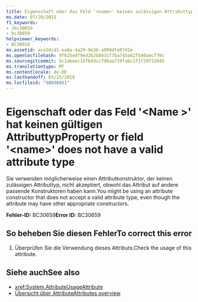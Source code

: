 ```yaml
---
title: Eigenschaft oder das Feld '<name>' keinen zulässigen Attributtyp
ms.date: 07/20/2015
f1_keywords:
- vbc30659
- bc30659
helpviewer_keywords:
- BC30659
ms.assetid: aca34cd1-ea8a-4a29-9e36-a999dfe0742e
ms.openlocfilehash: 9f61544f9ed262b8431f7ba745a62f540a4cf70c
ms.sourcegitcommit: 5c1abeec15fbddcc7dbaa729fabc1f1f29f12045
ms.translationtype: MT
ms.contentlocale: de-DE
ms.lasthandoff: 03/15/2019
ms.locfileid: "58038951"
---
```

# <a name="property-or-field-name-does-not-have-a-valid-attribute-type"></a><span data-ttu-id="61829-102">Eigenschaft oder das Feld '\<Name >' hat keinen gültigen Attributtyp</span><span class="sxs-lookup"><span data-stu-id="61829-102">Property or field '\<name>' does not have a valid attribute type</span></span>
<span data-ttu-id="61829-103">Sie verwenden möglicherweise einen Attributkonstruktor, der keinen zulässigen Attributtyp, nicht akzeptiert, obwohl das Attribut auf andere passende Konstruktoren haben kann.</span><span class="sxs-lookup"><span data-stu-id="61829-103">You might be using an attribute constructor that does not accept a valid attribute type, even though the attribute may have other appropriate constructors.</span></span>  
  
 <span data-ttu-id="61829-104">**Fehler-ID:** BC30659</span><span class="sxs-lookup"><span data-stu-id="61829-104">**Error ID:** BC30659</span></span>  
  
## <a name="to-correct-this-error"></a><span data-ttu-id="61829-105">So beheben Sie diesen Fehler</span><span class="sxs-lookup"><span data-stu-id="61829-105">To correct this error</span></span>  
  
1.  <span data-ttu-id="61829-106">Überprüfen Sie die Verwendung dieses Attributs.</span><span class="sxs-lookup"><span data-stu-id="61829-106">Check the usage of this attribute.</span></span>  
  
## <a name="see-also"></a><span data-ttu-id="61829-107">Siehe auch</span><span class="sxs-lookup"><span data-stu-id="61829-107">See also</span></span>

- <xref:System.AttributeUsageAttribute>
- [<span data-ttu-id="61829-108">Übersicht über Attribute</span><span class="sxs-lookup"><span data-stu-id="61829-108">Attributes overview</span></span>](~/docs/visual-basic/programming-guide/concepts/attributes/index.md)
